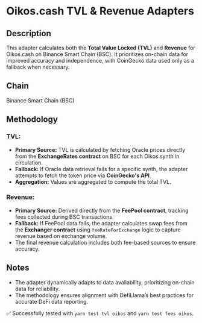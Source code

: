 # Oikos.cash TVL & Revenue Adapters

## Description
This adapter calculates both the **Total Value Locked (TVL)** and **Revenue** for Oikos.cash on Binance Smart Chain (BSC). It prioritizes on-chain data for improved accuracy and independence, with CoinGecko data used only as a fallback when necessary.

## Chain
Binance Smart Chain (BSC)
  
## Methodology
### TVL:
- **Primary Source:** TVL is calculated by fetching Oracle prices directly from the **ExchangeRates contract** on BSC for each Oikos synth in circulation.
- **Fallback:** If Oracle data retrieval fails for a specific synth, the adapter attempts to fetch the token price via **CoinGecko's API**.
- **Aggregation:** Values are aggregated to compute the total TVL.

### Revenue:
- **Primary Source:** Derived directly from the **FeePool contract**, tracking fees collected during BSC transactions.
- **Fallback:** If FeePool data fails, the adapter calculates swap fees from the **Exchanger contract** using `feeRateForExchange` logic to capture revenue based on exchange volume.
- The final revenue calculation includes both fee-based sources to ensure accuracy.

## Notes
- The adapter dynamically adapts to data availability, prioritizing on-chain data for reliability.
- The methodology ensures alignment with DefiLlama’s best practices for accurate DeFi data reporting.

✅ Successfully tested with `yarn test tvl oikos` and `yarn test fees oikos`.
